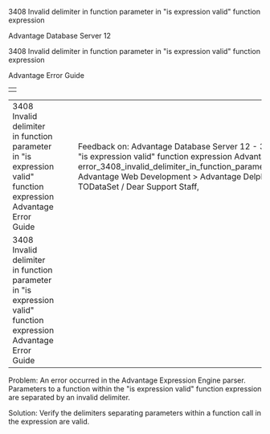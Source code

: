 3408 Invalid delimiter in function parameter in "is expression valid" function expression




Advantage Database Server 12  

3408 Invalid delimiter in function parameter in "is expression valid" function expression

Advantage Error Guide

|  |
| --- |
|  |

|  |  |  |  |  |
| --- | --- | --- | --- | --- |
| 3408 Invalid delimiter in function parameter in "is expression valid" function expression  Advantage Error Guide |  |  | Feedback on: Advantage Database Server 12 - 3408 Invalid delimiter in function parameter in "is expression valid" function expression Advantage Error Guide error\_3408\_invalid\_delimiter\_in\_function\_parameter\_in\_is\_expression\_valid\_function\_expression Advantage Web Development > Advantage Delphi OData Client > Delphi OData Components > TODataSet / Dear Support Staff, |  |
| 3408 Invalid delimiter in function parameter in "is expression valid" function expression  Advantage Error Guide |  |  |  |  |

Problem: An error occurred in the Advantage Expression Engine parser. Parameters to a function within the "is expression valid" function expression are separated by an invalid delimiter.

Solution: Verify the delimiters separating parameters within a function call in the expression are valid.